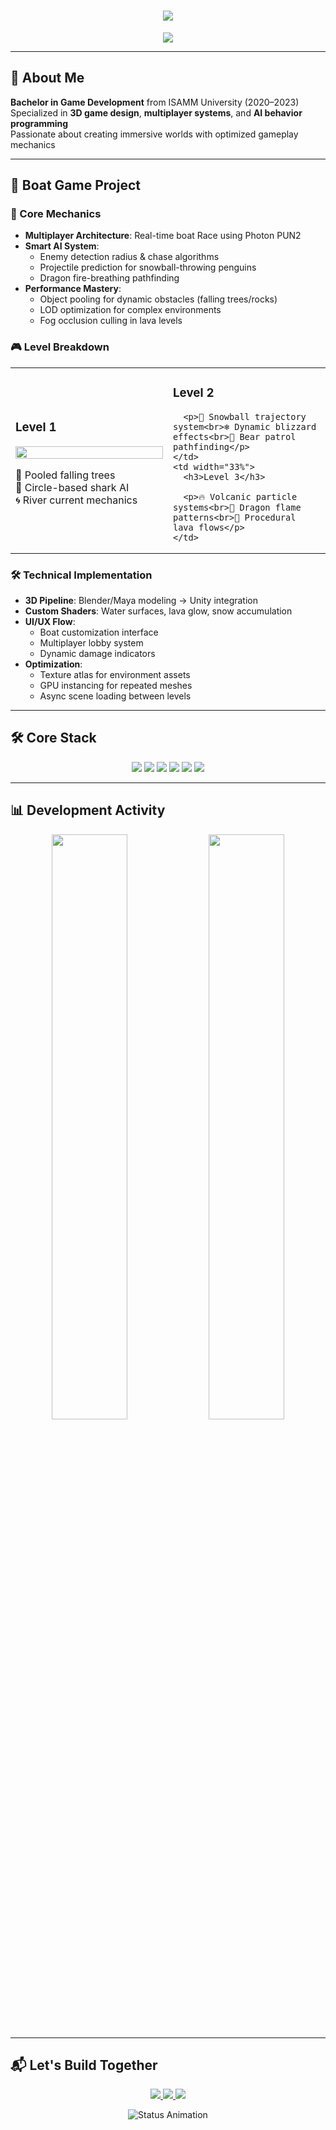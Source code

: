 <h1 align="center">
  <img src="https://readme-typing-svg.herokuapp.com?font=Fira+Code&size=30&duration=2800&color=38BDF8&center=true&width=800&lines=🎮+Rami+Boughanmi;🚀+Game+Developer alt="Header Animation">
</h1>

<p align="center">
  <img src="https://skillicons.dev/icons?i=unity,cs,blender,github,git,webgl,maya" />
</p>

---

## 🧠 About Me
**Bachelor in Game Development** from ISAMM University (2020–2023)  
Specialized in **3D game design**, **multiplayer systems**, and **AI behavior programming**  
Passionate about creating immersive worlds with optimized gameplay mechanics

---

## 🚀 Boat Game Project



### 🌴 Core Mechanics
- **Multiplayer Architecture**: Real-time boat Race using Photon PUN2
- **Smart AI System**:
  - Enemy detection radius & chase algorithms
  - Projectile prediction for snowball-throwing penguins
  - Dragon fire-breathing pathfinding
- **Performance Mastery**:
  - Object pooling for dynamic obstacles (falling trees/rocks)
  - LOD optimization for complex environments
  - Fog occlusion culling in lava levels

### 🎮 Level Breakdown
<table>
  <tr>
    <td width="33%">
      <h3>Level 1</h3>
       <img src="https://media.giphy.com/media/v1.Y2lkPTc5MGI3NjExd3Nzd2s4d2h6b2R2Z2N1b2Z1aG5jM2V3bHZxY3g5a3JxbnU0aGxxbyZlcD12MV9pbnRlcm5hbF9naWZfYnlfaWQmY3Q9Zw/l4FGr6jqk7Nqk9uOY/giphy.gif" width="100%">
      <p>🌳 Pooled falling trees<br>🦈 Circle-based shark AI<br>🌀 River current mechanics</p>
    </td>
    <td width="33%">
      <h3>Level 2</h3>
     
      <p>🐧 Snowball trajectory system<br>❄️ Dynamic blizzard effects<br>🐻 Bear patrol pathfinding</p>
    </td>
    <td width="33%">
      <h3>Level 3</h3>
     
      <p>🔥 Volcanic particle systems<br>🐉 Dragon flame patterns<br>🌋 Procedural lava flows</p>
    </td>
  </tr>
</table>

### 🛠️ Technical Implementation
- **3D Pipeline**: Blender/Maya modeling → Unity integration
- **Custom Shaders**: Water surfaces, lava glow, snow accumulation
- **UI/UX Flow**: 
  - Boat customization interface
  - Multiplayer lobby system
  - Dynamic damage indicators
- **Optimization**:
  - Texture atlas for environment assets
  - GPU instancing for repeated meshes
  - Async scene loading between levels

---

## 🛠️ Core Stack
<p align="center">
  <img src="https://img.shields.io/badge/Unity-000000?style=for-the-badge&logo=unity&logoColor=white"> 
  <img src="https://img.shields.io/badge/C%23-239120?style=for-the-badge&logo=c-sharp&logoColor=white">
  <img src="https://img.shields.io/badge/Photon-FF1493?style=for-the-badge&logo=photon&logoColor=white">
  <img src="https://img.shields.io/badge/WebGL-990000?style=for-the-badge&logo=webgl&logoColor=white">
  <img src="https://img.shields.io/badge/Blender-F5792A?style=for-the-badge&logo=blender&logoColor=white">
  <img src="https://img.shields.io/badge/Git-F05032?style=for-the-badge&logo=git&logoColor=white">
</p>

---

## 📊 Development Activity
<p align="center">
  <img src="https://github-readme-stats.vercel.app/api?username=Rami78453&show_icons=true&theme=radical" width="49%">
  <img src="https://github-readme-streak-stats.herokuapp.com?user=Rami78453&theme=radical" width="49%">
</p>

---

## 📬 Let's Build Together
<p align="center">
  <a href="https://linkedin.com/in/rami-boughanmi-/">
    <img src="https://img.shields.io/badge/LinkedIn-0077B5?style=for-the-badge&logo=linkedin&logoColor=white">
  </a>
  <a href="mailto:ramiboughanmi2@gmail.com">
    <img src="https://img.shields.io/badge/Gmail-D14836?style=for-the-badge&logo=gmail&logoColor=white">
  </a>
  <a href="https://github.com/Rami78453">
    <img src="https://img.shields.io/badge/Portfolio-100000?style=for-the-badge&logo=github&logoColor=white">
  </a>
</p>

<p align="center">
  <img src="https://readme-typing-svg.herokuapp.com?font=Fira+Code&size=14&color=38BDF8&center=true&width=600&lines=🚀+Next:+Procedural+Terrain+Generation;🎯+Current:+VR+Controls+Integration;💡+Learning:+Advanced+Shader+Writing" alt="Status Animation">
</p>
